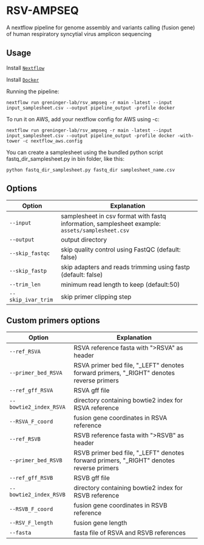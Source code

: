 # RSV-AMPSEQ
A nextflow pipeline for genome assembly and variants calling (fusion gene) of human respiratory syncytial virus amplicon sequencing

## Usage
Install [`Nextflow`](https://www.nextflow.io/docs/latest/getstarted.html#installation)

Install [`Docker`](https://docs.docker.com/engine/installation/)

Running the pipeline:

```
nextflow run greninger-lab/rsv_ampseq -r main -latest --input input_samplesheet.csv --output pipeline_output -profile docker
```

To run it on AWS, add your nextflow config for AWS using -c:

```
nextflow run greninger-lab/rsv_ampseq -r main -latest --input input_samplesheet.csv --output pipeline_output -profile docker -with-tower -c nextflow_aws.config
```

You can create a samplesheet using the bundled python script fastq_dir_samplesheet.py in bin folder, like this:

```
python fastq_dir_samplesheet.py fastq_dir samplesheet_name.csv
```

## Options
|Option|Explanation|
|------|-----------|
| `--input` | samplesheet in csv format with fastq information, samplesheet example: `assets/samplesheet.csv` |
| `--output` | output directory |
| `--skip_fastqc` | skip quality control using FastQC (default: false) |
| `--skip_fastp` | skip adapters and reads trimming using fastp (default: false) |
| `--trim_len` | minimum read length to keep (default:50) |
| `--skip_ivar_trim` | skip primer clipping step |

## Custom primers options
|Option|Explanation|
|------|-----------|
| `--ref_RSVA` | RSVA reference fasta with ">RSVA" as header |
| `--primer_bed_RSVA` | RSVA primer bed file, "_LEFT" denotes forward primers, "_RIGHT" denotes reverse primers |
| `--ref_gff_RSVA` | RSVA gff file |
| `--bowtie2_index_RSVA` | directory containing bowtie2 index for RSVA reference |
| `--RSVA_F_coord` | fusion gene coordinates in RSVA reference |
| `--ref_RSVB` | RSVB reference fasta with ">RSVB" as header |
| `--primer_bed_RSVB` | RSVB primer bed file, "_LEFT" denotes forward primers, "_RIGHT" denotes reverse primers |
| `--ref_gff_RSVB` | RSVB gff file |
| `--bowtie2_index_RSVB` | directory containing bowtie2 index for RSVB reference |
| `--RSVB_F_coord` | fusion gene coordinates in RSVB reference |
| `--RSV_F_length` | fusion gene length |
| `--fasta` | fasta file of RSVA and RSVB references |
